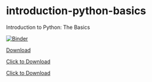 # introduction-python-basics
Introduction to Python: The Basics

[![Binder](https://mybinder.org/badge_logo.svg)](https://mybinder.org/v2/gh/python-bites/introduction-python-basics/HEAD)

[Download](https://raw.githubusercontent.com/python-bites/introduction-python-basics/main/Python%20Intro%20Talk.ipynb)

<a href="https://raw.githubusercontent.com/python-bites/introduction-python-basics/main/Python%20Intro%20Talk.ipynb" download="">Click to Download</a>

<a href="https://raw.githubusercontent.com/python-bites/introduction-python-basics/main/Python%20Intro%20Talk.ipynb" id="dowloadid1">Click to Download</a>

<script>window.onload = function(){ var anchors = document.getElementById('link_other').getElementsByTagName('a'); for (var i=0; i<anchors.length; i++){ anchors[i].setAttribute('target', '_blank'); } }</script>
